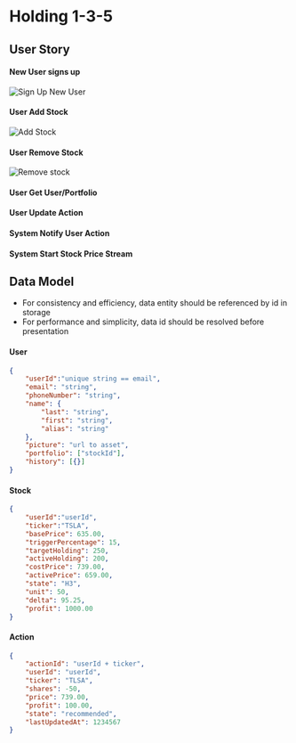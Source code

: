 # Holding 1-3-5
## User Story

#### New User signs up 
![Sign Up New User](./signUpNewUser.png)

#### User Add Stock
![Add Stock](./addStock.png)

#### User Remove Stock
![Remove stock](./removeStock.png)

#### User Get User/Portfolio

#### User Update Action

#### System Notify User Action

#### System Start Stock Price Stream

## Data Model
* For consistency and efficiency, data entity should be referenced by id in storage
* For performance and simplicity, data id should be resolved before presentation

#### User
````json
{
    "userId":"unique string == email",
    "email": "string",
    "phoneNumber": "string",
    "name": {
        "last": "string",
        "first": "string",
        "alias": "string"
    },
    "picture": "url to asset",
    "portfolio": ["stockId"],
    "history": [{}]
}
````

#### Stock
````json
{
    "userId":"userId",
    "ticker":"TSLA",
    "basePrice": 635.00,
    "triggerPercentage": 15,
    "targetHolding": 250,
    "activeHolding": 200,
    "costPrice": 739.00,
    "activePrice": 659.00,
    "state": "H3",
    "unit": 50,
    "delta": 95.25,
    "profit": 1000.00
}
````

#### Action
````json
{
    "actionId": "userId + ticker",
    "userId": "userId",
    "ticker": "TLSA",
    "shares": -50,
    "price": 739.00,
    "profit": 100.00,
    "state": "recommended",
    "lastUpdatedAt": 1234567
}
````